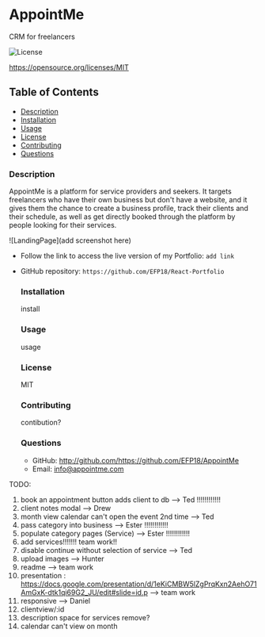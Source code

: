 # AppointMe

CRM for freelancers

![License](https://img.shields.io/badge/License-MIT.svg)

https://opensource.org/licenses/MIT

## Table of Contents

- [Description](#description)
- [Installation](#installation)
- [Usage](#usage)
- [License](#license)
- [Contributing](#contributing)
- [Questions](#questions)

### Description

AppointMe is a platform for service providers and seekers. It targets freelancers who have their own business but don't have a website, and it gives them the chance to create a business profile, track their clients and their schedule, as well as get directly booked through the platform by people looking for their services.

![LandingPage](add screenshot here)

- Follow the link to access the live version of my Portfolio: `add link`

- GitHub repository: `https://github.com/EFP18/React-Portfolio`

  ### Installation

  install

  ### Usage

  usage

  ### License

  MIT

  ### Contributing

  contibution?

  ### Questions

  - GitHub: http://github.com/https://github.com/EFP18/AppointMe
  - Email: info@appointme.com

TODO:

1. book an appointment button adds client to db --> Ted !!!!!!!!!!!!
2. client notes modal --> Drew 
3. month view calendar can't open the event 2nd time --> Ted
4. pass category into business --> Ester !!!!!!!!!!!!
5. populate category pages (Service) --> Ester !!!!!!!!!!!!
6. add services!!!!!!! team work!!
7. disable continue without selection of service --> Ted
8. upload images --> Hunter
9. readme --> team work
10. presentation : https://docs.google.com/presentation/d/1eKiCMBW5lZgPrqKxn2AehO71AmGxK-dtk1qi69G2_JU/edit#slide=id.p --> team work
11. responsive --> Daniel
13. clientview/:id
14. description space for services remove?
15. calendar can't view on month
